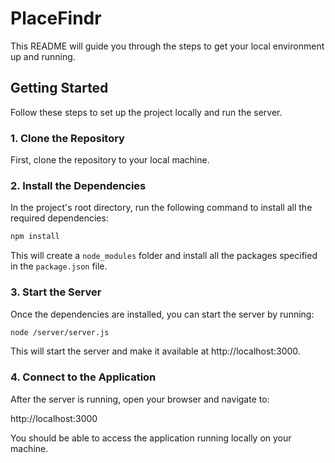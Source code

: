 # PlaceFindr

This README will guide you through the steps to get your local environment up and running.

## Getting Started

Follow these steps to set up the project locally and run the server.

### 1. Clone the Repository

First, clone the repository to your local machine.

### 2. Install the Dependencies

In the project's root directory, run the following command to install all the required dependencies:

```bash
npm install
```

This will create a `node_modules` folder and install all the packages specified in the `package.json` file.

### 3. Start the Server

Once the dependencies are installed, you can start the server by running:

```bash
node /server/server.js
```

This will start the server and make it available at http://localhost:3000.

### 4. Connect to the Application

After the server is running, open your browser and navigate to:

http://localhost:3000

You should be able to access the application running locally on your machine.
